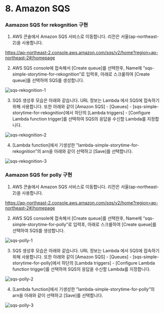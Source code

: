 
# 8. Amazon SQS

 
### Aamazon SQS for rekognition 구현 

1) AWS 콘솔에서 Amazon SQS 서비스로 이동합니다. 리전은 서울(ap-northeast-2)을 사용합니다.

https://ap-northeast-2.console.aws.amazon.com/sqs/v2/home?region=ap-northeast-2#/homepage



2) AWS SQS console에 접속해서 [Create queue]를 선택한후, Name에 “sqs-simple-storytime-for-rekognition”로 입력후, 아래로 스크롤하여 [Create queue]를 선택하여 SQS를 생성합니다.

![sqs-rekognition-1](https://user-images.githubusercontent.com/52392004/156370183-8f03374f-642a-4c41-b6ae-5596ca0feb94.png)


3) SQS 생성후 모습은 아래와 같습니다. URL 정보는 Lambda 에서 SQS에 접속하기 위해 사용합니다. 또한 아래와 같이 [Amazon SQS] - [Queues] - [sqs-simple-storytime-for-rekognition]에서 하단의 [Lambda triggers] - [Configure Lambda function trigger]를 선택하여 SQS의 응답을 수신할 Lambda를 지정합니다.

![sqs-rekognition-2](https://user-images.githubusercontent.com/52392004/156370254-2c5ed69e-0771-4cc2-8286-125699aca233.png)


4) [Lambda function]에서 기생성한 "lambda-simple-storytime-for-rekognition”의 arn을 아래와 같이 선택하고 [Save]를 선택합니다.

![sqs-rekognition-3](https://user-images.githubusercontent.com/52392004/156370297-94bd9548-c98d-4923-abf1-f585c98560c4.png)


### Aamazon SQS for polly 구현 

1) AWS 콘솔에서 Amazon SQS 서비스로 이동합니다. 리전은 서울(ap-northeast-2)을 사용합니다.

https://ap-northeast-2.console.aws.amazon.com/sqs/v2/home?region=ap-northeast-2#/homepage



2) AWS SQS console에 접속해서 [Create queue]를 선택한후, Name에 “sqs-simple-storytime-for-polly”로 입력후, 아래로 스크롤하여 [Create queue]를 선택하여 SQS를 생성합니다.

![sqs-polly-1](https://user-images.githubusercontent.com/52392004/156370350-1a79983a-de2f-4eab-a9ea-462bb6d66002.png)


3) SQS 생성후 모습은 아래와 같습니다. URL 정보는 Lambda 에서 SQS에 접속하기 위해 사용합니다. 또한 아래와 같이 [Amazon SQS] - [Queues] - [sqs-simple-storytime-for-polly]에서 하단의 [Lambda triggers] - [Configure Lambda function trigger]를 선택하여 SQS의 응답을 수신할 Lambda를 지정합니다.

![sqs-polly-2](https://user-images.githubusercontent.com/52392004/156370382-6155623e-c293-4ea9-bdfc-ca04b1f7acc6.png)


4) [Lambda function]에서 기생성한 "lambda-simple-storytime-for-polly”의 arn을 아래와 같이 선택하고 [Save]를 선택합니다.

![sqs-polly-3](https://user-images.githubusercontent.com/52392004/156370423-40bbd4a0-004a-4484-b629-eb36aa03b50e.png)
